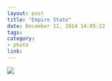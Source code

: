 ```yaml
---
layout: post
title: "Empire State"
date: December 11, 2014 14:05:22
tags:
category:
- photo
link:
---
```

<div class="photo">
<img src="http://photo.claycarson.net/photos/empire_state.jpg)">
</div>
